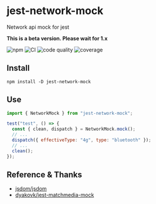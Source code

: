# jest-network-mock

Network api mock for jest

**This is a beta version. Please wait for 1.x**

![npm](https://img.shields.io/npm/v/jest-network-mock?logo=npm&style=for-the-badge)
![CI](https://img.shields.io/github/workflow/status/nodoccat/jest-network-mock/CI?label=CI&logo=github&style=for-the-badge)
![code quality](https://img.shields.io/codacy/grade/2e75b66dc8ca44b6a3a2d6c5ca3755e5?logo=codacy&style=for-the-badge)
![coverage](https://img.shields.io/codacy/coverage/2e75b66dc8ca44b6a3a2d6c5ca3755e5?logo=codacy&style=for-the-badge)

## Install

```shell
npm install -D jest-network-mock
```

## Use

```js
import { NetworkMock } from "jest-network-mock";

test("test", () => {
  const { clean, dispatch } = NetworkMock.mock();
  // ...
  dispatch({ effectiveType: "4g", type: "bluetooth" });
  // ...
  clean();
});
```

## Reference & Thanks

- [jsdom/jsdom](https://github.com/jsdom/jsdom)
- [dyakovk/jest-matchmedia-mock](https://github.com/dyakovk/jest-matchmedia-mock)
